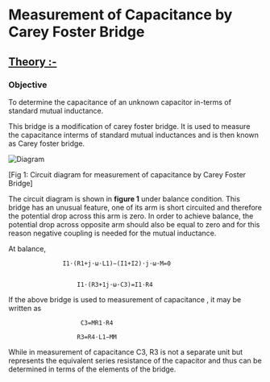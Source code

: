 # Measurement of Capacitance by Carey Foster Bridge

## <u>Theory :-</u>

### Objective
 
 To determine the capacitance of an unknown capacitor in-terms of standard mutual inductance.  


This bridge is a modification of carey foster bridge. It is used to measure the capacitance interms of standard mutual inductances and is then known as Carey foster bridge. 

![Diagram](image.jpg )
  
[Fig 1: Circuit diagram for measurement of capacitance by Carey Foster Bridge]


The circuit diagram is shown in <b>figure 1</b> under balance condition. This bridge has an unusual feature, one of its arm is short circuited and therefore the potential drop across this arm is zero. In order to achieve balance, the potential drop across opposite arm should also be equal to zero and for this reason negative coupling is needed for the mutual inductance. 

At balance, 


                   I1⋅(R1+j⋅ω⋅L1)−(I1+I2)⋅j⋅ω⋅M=0


                       I1⋅(R3+1j⋅ω⋅C3)=I1⋅R4
 

 If the above bridge is used to measurement of capacitance ,  it may be written as 


                        C3=MR1⋅R4

                       R3=R4⋅L1−MM
 

 While in measurement of capacitance C3,  R3   is not a separate unit but represents the equivalent series resistance of the capacitor and thus can be determined in terms of the elements of the bridge.

 